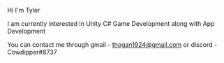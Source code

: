 Hi I'm Tyler

I am currently interested in Unity C# Game Development along with App Development

You can contact me through gmail - thogan1924@gmail.com or discord - Cowdipper#8737

